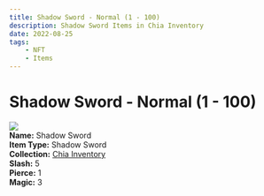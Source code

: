 ```yaml
---
title: Shadow Sword - Normal (1 - 100)
description: Shadow Sword Items in Chia Inventory
date: 2022-08-25
tags:
    - NFT
    - Items
---
```


# Shadow Sword - Normal (1 - 100)
<div class="item_thumbnail">
<img loading="lazy" src="https://qu5hfuo5icczlrdyw4a55bdiw7ivp5usk52kt4dm5tk6yienrq.arweave.net/hTpy0d1AhZXEeLcB3oRot9FX9pJXdKnwbOzV7CCN-jA"><br/>
<div><strong>Name:</strong> Shadow Sword</div>
<div><strong>Item Type:</strong> Shadow Sword</div>
<div><strong>Collection:</strong> <a href="https://www.spacescan.io/xch/nft/collection/col16fpva26fhdjp2echs3cr7c30gzl7qe67hu9grtsjcqldz354asjsyzp6wx">Chia Inventory</a></div>
<div><strong>Slash:</strong> 5</div>
<div><strong>Pierce:</strong> 1</div>
<div><strong>Magic:</strong> 3</div>
</div>

